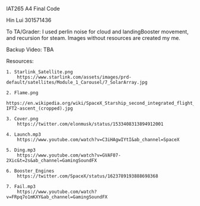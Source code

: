 IAT265 A4 Final Code

Hin Lui 301571436

To TA/Grader: I used perlin noise for cloud and landingBooster movement, and recursion for steam. Images without resources are created my me.

Backup Video:
    TBA

Resources:

    1. Starlink_Satellite.png
        https://www.starlink.com/assets/images/prd-default/satellites/Module_1_Carousel/7_SolarArray.jpg

    2. Flame.png
        https://en.wikipedia.org/wiki/SpaceX_Starship_second_integrated_flight_test#/media/File:Starship-IFT2-ascent_(cropped).jpg

    3. Cover.png
        https://twitter.com/elonmusk/status/1533408313894912001

    4. Launch.mp3
        https://www.youtube.com/watch?v=C3iHAgwIYtI&ab_channel=SpaceX

    5. Ding.mp3
        https://www.youtube.com/watch?v=GVAF07-2Xic&t=2s&ab_channel=GamingSoundFX

    6. Booster_Engines
        https://twitter.com/SpaceX/status/1623789193888698368

    7. Fail.mp3
        https://www.youtube.com/watch?v=FRpq7o1mKXY&ab_channel=GamingSoundFX